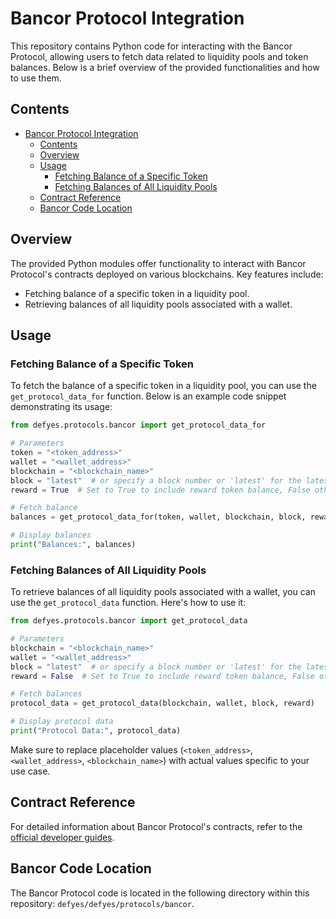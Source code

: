 # Bancor Protocol Integration

This repository contains Python code for interacting with the Bancor Protocol, allowing users to fetch data related to liquidity pools and token balances. Below is a brief overview of the provided functionalities and how to use them.

## Contents

- [Bancor Protocol Integration](#bancor-protocol-integration)
  - [Contents](#contents)
  - [Overview](#overview)
  - [Usage](#usage)
    - [Fetching Balance of a Specific Token](#fetching-balance-of-a-specific-token)
    - [Fetching Balances of All Liquidity Pools](#fetching-balances-of-all-liquidity-pools)
  - [Contract Reference](#contract-reference)
  - [Bancor Code Location](#bancor-code-location)

## Overview

The provided Python modules offer functionality to interact with Bancor Protocol's contracts deployed on various blockchains. Key features include:

- Fetching balance of a specific token in a liquidity pool.
- Retrieving balances of all liquidity pools associated with a wallet.

## Usage

### Fetching Balance of a Specific Token

To fetch the balance of a specific token in a liquidity pool, you can use the `get_protocol_data_for` function. Below is an example code snippet demonstrating its usage:

```python
from defyes.protocols.bancor import get_protocol_data_for

# Parameters
token = "<token_address>"
wallet = "<wallet_address>"
blockchain = "<blockchain_name>"
block = "latest"  # or specify a block number or 'latest' for the latest block
reward = True  # Set to True to include reward token balance, False otherwise

# Fetch balance
balances = get_protocol_data_for(token, wallet, blockchain, block, reward)

# Display balances
print("Balances:", balances)
```

### Fetching Balances of All Liquidity Pools

To retrieve balances of all liquidity pools associated with a wallet, you can use the `get_protocol_data` function. Here's how to use it:

```python
from defyes.protocols.bancor import get_protocol_data

# Parameters
blockchain = "<blockchain_name>"
wallet = "<wallet_address>"
block = "latest"  # or specify a block number or 'latest' for the latest block
reward = False  # Set to True to include reward token balance, False otherwise

# Fetch balances
protocol_data = get_protocol_data(blockchain, wallet, block, reward)

# Display protocol data
print("Protocol Data:", protocol_data)
```

Make sure to replace placeholder values (`<token_address>`, `<wallet_address>`, `<blockchain_name>`) with actual values specific to your use case.

## Contract Reference

For detailed information about Bancor Protocol's contracts, refer to the [official developer guides](https://docs.bancor.network/developer-guides/contracts).

## Bancor Code Location

The Bancor Protocol code is located in the following directory within this repository: `defyes/defyes/protocols/bancor`.